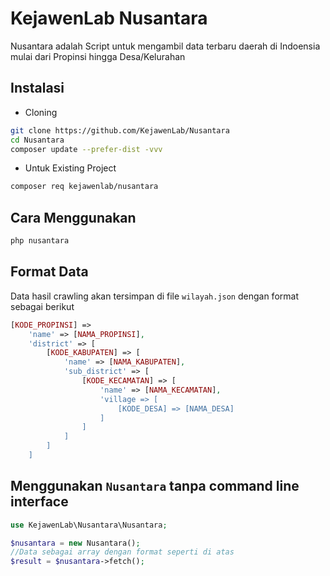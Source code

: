 # KejawenLab Nusantara

Nusantara adalah Script untuk mengambil data terbaru daerah di Indoensia mulai dari Propinsi hingga Desa/Kelurahan

## Instalasi

* Cloning

```bash
git clone https://github.com/KejawenLab/Nusantara
cd Nusantara
composer update --prefer-dist -vvv
```

* Untuk Existing Project

```bash
composer req kejawenlab/nusantara
```

## Cara Menggunakan

```bash
php nusantara
```

## Format Data

Data hasil crawling akan tersimpan di file `wilayah.json` dengan format sebagai berikut

```php
[KODE_PROPINSI] =>
    'name' => [NAMA_PROPINSI],
    'district' => [
        [KODE_KABUPATEN] => [
            'name' => [NAMA_KABUPATEN],
            'sub_district' => [
                [KODE_KECAMATAN] => [
                    'name' => [NAMA_KECAMATAN],
                    'village => [
                        [KODE_DESA] => [NAMA_DESA]
                    ] 
                ]
            ]
        ]
    ]
``` 

## Menggunakan `Nusantara` tanpa command line interface

```php
use KejawenLab\Nusantara\Nusantara;

$nusantara = new Nusantara();
//Data sebagai array dengan format seperti di atas
$result = $nusantara->fetch();
```
